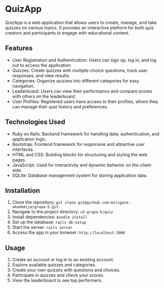 # QuizApp

QuizApp is a web application that allows users to create, manage, and take quizzes on various topics. It provides an interactive platform for both quiz creators and participants to engage with educational content.

## Features

- User Registration and Authentication: Users can sign up, log in, and log out to access the application.
- Quizzes: Create quizzes with multiple-choice questions, track user responses, and view results.
- Categories: Organize quizzes into different categories for easy navigation.
- Leaderboard: Users can view their performance and compare scores with others on the leaderboard.
- User Profiles: Registered users have access to their profiles, where they can manage their quiz history and preferences.

## Technologies Used

- Ruby on Rails: Backend framework for handling data, authentication, and application logic.
- Bootstrap: Frontend framework for responsive and attractive user interfaces.
- HTML and CSS: Building blocks for structuring and styling the web pages.
- JavaScript: Used for interactivity and dynamic behavior on the client-side.
- SQLite: Database management system for storing application data.

## Installation

1. Clone the repository: `git clone git@github.com:mitigate-akademija/grupa-5.git`
2. Navigate to the project directory: `cd grupa-5/quiz`
3. Install dependencies: `bundle install`
4. Set up the database: `rails db:setup`
5. Start the server: `rails server`
6. Access the app in your browser: `http://localhost:3000`

## Usage

1. Create an account or log in to an existing account.
2. Explore available quizzes and categories.
3. Create your own quizzes with questions and choices.
4. Participate in quizzes and check your scores.
5. View the leaderboard to see top performers.
